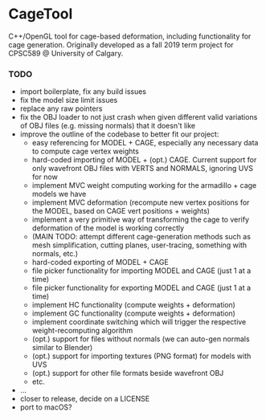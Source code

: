 # CageTool
C++/OpenGL tool for cage-based deformation, including functionality for cage generation. Originally developed as a fall 2019 term project for CPSC589 @ University of Calgary.

### TODO
- import boilerplate, fix any build issues
- fix the model size limit issues
- replace any raw pointers
- fix the OBJ loader to not just crash when given different valid variations of OBJ files (e.g. missing normals) that it doesn't like
- improve the outline of the codebase to better fit our project:
    - easy referencing for MODEL + CAGE, especially any necessary data to compute cage vertex weights
    - hard-coded importing of MODEL + (opt.) CAGE. Current support for only wavefront OBJ files with VERTS and NORMALS, ignoring UVS for now
    - implement MVC weight computing working for the armadillo + cage models we have
    - implement MVC deformation (recompute new vertex positions for the MODEL, based on CAGE vert positions + weights)
    - implement a very primitive way of transforming the cage to verify deformation of the model is working correctly
    - (MAIN TODO: attempt different cage-generation methods such as mesh simplification, cutting planes, user-tracing, something with normals, etc.)
    - hard-coded exporting of MODEL + CAGE
    - file picker functionality for importing MODEL and CAGE (just 1 at a time)
    - file picker functionality for exporting MODEL and CAGE (just 1 at a time)
    - implement HC functionality (compute weights + deformation)
    - implement GC functionality (compute weights + deformation)
    - implement coordinate switching which will trigger the respective weight-recomputing algorithm
    - (opt.) support for files without normals (we can auto-gen normals similar to Blender)
    - (opt.) support for importing textures (PNG format) for models with UVS
    - (opt.) support for other file formats beside wavefront OBJ
    - etc.
- ...
- closer to release, decide on a LICENSE
- port to macOS?
